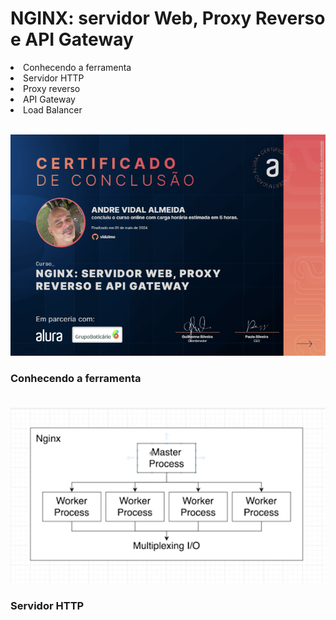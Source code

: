 # NGINX: servidor Web, Proxy Reverso e API Gateway

<li>Conhecendo a ferramenta
<li>Servidor HTTP
<li>Proxy reverso
<li>API Gateway
<li>Load Balancer
<br>
<br>

![alt text](image-1.png)

<h3>Conhecendo a ferramenta
<br><br>

![alt text](image.png)

<h3>Servidor HTTP

